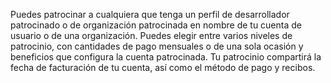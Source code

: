 Puedes patrocinar a cualquiera que tenga un perfil de desarrollador patrocinado o de organización patrocinada en nombre de tu cuenta de usuario o de una organización. Puedes elegir entre varios niveles de patrocinio, con cantidades de pago mensuales o de una sola ocasión y beneficios que configura la cuenta patrocinada. Tu patrocinio compartirá la fecha de facturación de tu cuenta, así como el método de pago y recibos.
